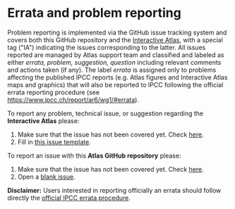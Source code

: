 

# Errata and problem reporting

Problem reporting is implemented via the GitHub issue tracking system and covers both this GitHub repository and the [Interactive Atlas](http://interactive-atlas.ipcc.ch), with a special tag ("IA") indicating the issues corresponding to the latter. All issues reported are managed by Atlas support team and classified and labeled as either *errata, problem, suggestion, question* including relevant comments and actions taken (if any). The label *errata* is assigned only to problems affecting the published IPCC reports (e.g. Atlas figures and Interactive Atlas maps and graphics) that will also be reported to IPCC following the official errata reporting procedure (see https://www.ipcc.ch/report/ar6/wg1/#errata). 

To report any problem, technical issue, or suggestion regarding the **Interactive Atlas** please:
 1. Make sure that the issue has not been covered yet. Check [here](https://github.com/IPCC-WG1/Atlas/issues?q=label%3AIA).
 2. Fill in [this issue template](https://github.com/IPCC-WG1/Atlas/issues/new?labels=IA&template=interactive-atlas-report.md).

To report an issue with this **Atlas GitHub repository** please:
 1. Make sure that the issue has not been covered yet. Check [here](https://github.com/IPCC-WG1/Atlas/issues?q=-label%3AIA+-label%3Areview).
 2. Open a [blank issue](https://github.com/IPCC-WG1/Atlas/issues/new).

**Disclaimer:** Users interested in reporting officially an errata should follow directly the [official IPCC errata procedure](https://www.ipcc.ch/report/ar6/wg1/#errata). 
